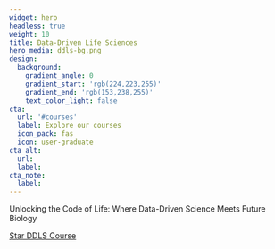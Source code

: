```yaml
---
widget: hero
headless: true
weight: 10
title: Data-Driven Life Sciences
hero_media: ddls-bg.png
design:
  background:
    gradient_angle: 0
    gradient_start: 'rgb(224,223,255)'
    gradient_end: 'rgb(153,238,255)'
    text_color_light: false
cta:
  url: '#courses'
  label: Explore our courses
  icon_pack: fas
  icon: user-graduate
cta_alt:
  url:
  label:
cta_note:
  label:
---
```



Unlocking the Code of Life: Where Data-Driven Science Meets Future Biology
<br>

<a class="github-button" href="https://github.com/aicell-lab/ddls-course" data-icon="octicon-star" data-size="large" data-show-count="true" aria-label="Star Wowchemy Website Builder for Hugo">Star DDLS Course</a>
<script async defer src="https://buttons.github.io/buttons.js"></script>
